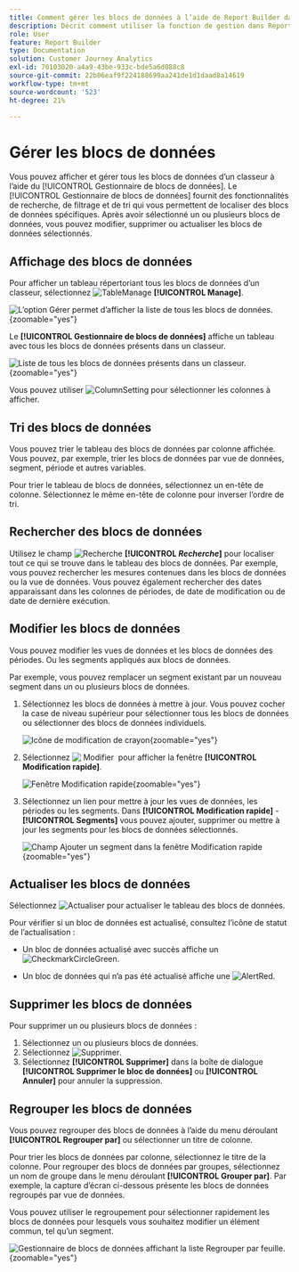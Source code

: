 ```yaml
---
title: Comment gérer les blocs de données à l’aide de Report Builder dans Customer Journey Analytics
description: Décrit comment utiliser la fonction de gestion dans Report Builder
role: User
feature: Report Builder
type: Documentation
solution: Customer Journey Analytics
exl-id: 70103020-a4a9-43be-933c-bde5a6d088c8
source-git-commit: 22b06eaf9f224188699aa241de1d1daad8a14619
workflow-type: tm+mt
source-wordcount: '523'
ht-degree: 21%

---
```


# Gérer les blocs de données

Vous pouvez afficher et gérer tous les blocs de données d’un classeur à l’aide du [!UICONTROL Gestionnaire de blocs de données]. Le [!UICONTROL Gestionnaire de blocs de données] fournit des fonctionnalités de recherche, de filtrage et de tri qui vous permettent de localiser des blocs de données spécifiques. Après avoir sélectionné un ou plusieurs blocs de données, vous pouvez modifier, supprimer ou actualiser les blocs de données sélectionnés.

## Affichage des blocs de données

Pour afficher un tableau répertoriant tous les blocs de données d’un classeur, sélectionnez ![TableManage](/help/assets/icons/TableManage.svg) **[!UICONTROL Manage]**.

![L’option Gérer permet d’afficher la liste de tous les blocs de données.](./assets/image53.png){zoomable="yes"}

Le **[!UICONTROL Gestionnaire de blocs de données]** affiche un tableau avec tous les blocs de données présents dans un classeur.

![Liste de tous les blocs de données présents dans un classeur.](./assets/image52.png){zoomable="yes"}

Vous pouvez utiliser ![ColumnSetting](/help/assets/icons/ColumnSetting.svg) pour sélectionner les colonnes à afficher.

## Tri des blocs de données

Vous pouvez trier le tableau des blocs de données par colonne affichée. Vous pouvez, par exemple, trier les blocs de données par vue de données, segment, période et autres variables.

Pour trier le tableau de blocs de données, sélectionnez un en-tête de colonne. Sélectionnez le même en-tête de colonne pour inverser l’ordre de tri.


## Rechercher des blocs de données

Utilisez le champ ![Recherche](/help/assets/icons/Search.svg) **[!UICONTROL _Recherche_]** pour localiser tout ce qui se trouve dans le tableau des blocs de données. Par exemple, vous pouvez rechercher les mesures contenues dans les blocs de données ou la vue de données. Vous pouvez également rechercher des dates apparaissant dans les colonnes de périodes, de date de modification ou de date de dernière exécution.


## Modifier les blocs de données

Vous pouvez modifier les vues de données et les blocs de données des périodes. Ou les segments appliqués aux blocs de données.

Par exemple, vous pouvez remplacer un segment existant par un nouveau segment dans un ou plusieurs blocs de données.

1. Sélectionnez les blocs de données à mettre à jour. Vous pouvez cocher la case de niveau supérieur pour sélectionner tous les blocs de données ou sélectionner des blocs de données individuels.

   ![Icône de modification de crayon](./assets/image56.png){zoomable="yes"}

1. Sélectionnez ![&#x200B; Modifier &#x200B;](/help/assets/icons/Edit.svg) pour afficher la fenêtre **[!UICONTROL Modification rapide]**.

   ![Fenêtre Modification rapide](./assets/image58.png){zoomable="yes"}

1. Sélectionnez un lien pour mettre à jour les vues de données, les périodes ou les segments. Dans **[!UICONTROL Modification rapide]** - **[!UICONTROL Segments]** vous pouvez ajouter, supprimer ou mettre à jour les segments pour les blocs de données sélectionnés.

   ![Champ Ajouter un segment dans la fenêtre Modification rapide](./assets/image59.png){zoomable="yes"}

## Actualiser les blocs de données

Sélectionnez ![Actualiser](/help/assets/icons/Refresh.svg) pour actualiser le tableau des blocs de données.

Pour vérifier si un bloc de données est actualisé, consultez l’icône de statut de l’actualisation :

- Un bloc de données actualisé avec succès affiche un ![CheckmarkCircleGreen](/help/assets/icons/CheckmarkCircleGreen.svg).

- Un bloc de données qui n’a pas été actualisé affiche une ![AlertRed](/help/assets/icons/AlertRed.svg).


## Supprimer les blocs de données

Pour supprimer un ou plusieurs blocs de données :

1. Sélectionnez un ou plusieurs blocs de données.
1. Sélectionnez ![Supprimer](/help/assets/icons/Delete.svg).
1. Sélectionnez **[!UICONTROL Supprimer]** dans la boîte de dialogue **[!UICONTROL Supprimer le bloc de données]** ou **[!UICONTROL Annuler]** pour annuler la suppression.

## Regrouper les blocs de données

Vous pouvez regrouper des blocs de données à l’aide du menu déroulant **[!UICONTROL Regrouper par]** ou sélectionner un titre de colonne.

Pour trier les blocs de données par colonne, sélectionnez le titre de la colonne. Pour regrouper des blocs de données par groupes, sélectionnez un nom de groupe dans le menu déroulant **[!UICONTROL Grouper par]**. Par exemple, la capture d’écran ci-dessous présente les blocs de données regroupés par vue de données.

Vous pouvez utiliser le regroupement pour sélectionner rapidement les blocs de données pour lesquels vous souhaitez modifier un élément commun, tel qu’un segment.

![Gestionnaire de blocs de données affichant la liste Regrouper par feuille.](./assets/group-data-blocks.png){zoomable="yes"}

